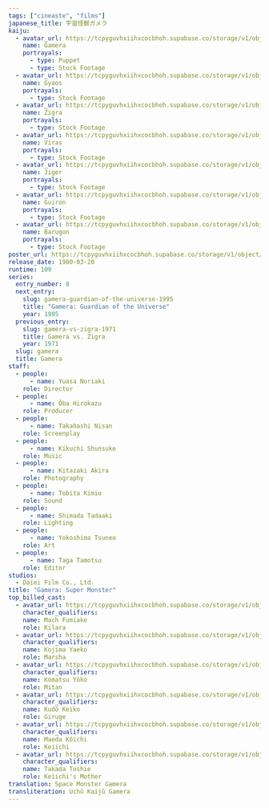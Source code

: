 ```yaml
---
tags: ["cineaste", "films"]
japanese_title: 宇宙怪獣ガメラ
kaiju:
  - avatar_url: https://tcpyguvhxiihxcocbhoh.supabase.co/storage/v1/object/public/godzilla-cineaste-public/content/films/gamera-super-monster-1980/kaiju-avatars/00784.jpg
    name: Gamera
    portrayals:
      - type: Puppet
      - type: Stock Footage
  - avatar_url: https://tcpyguvhxiihxcocbhoh.supabase.co/storage/v1/object/public/godzilla-cineaste-public/content/films/gamera-super-monster-1980/kaiju-avatars/00964.jpg
    name: Gyaos
    portrayals:
      - type: Stock Footage
  - avatar_url: https://tcpyguvhxiihxcocbhoh.supabase.co/storage/v1/object/public/godzilla-cineaste-public/content/films/gamera-super-monster-1980/kaiju-avatars/01193.jpg
    name: Zigra
    portrayals:
      - type: Stock Footage
  - avatar_url: https://tcpyguvhxiihxcocbhoh.supabase.co/storage/v1/object/public/godzilla-cineaste-public/content/films/gamera-super-monster-1980/kaiju-avatars/01454.jpg
    name: Viras
    portrayals:
      - type: Stock Footage
  - avatar_url: https://tcpyguvhxiihxcocbhoh.supabase.co/storage/v1/object/public/godzilla-cineaste-public/content/films/gamera-super-monster-1980/kaiju-avatars/01730.jpg
    name: Jiger
    portrayals:
      - type: Stock Footage
  - avatar_url: https://tcpyguvhxiihxcocbhoh.supabase.co/storage/v1/object/public/godzilla-cineaste-public/content/films/gamera-super-monster-1980/kaiju-avatars/02138.jpg
    name: Guiron
    portrayals:
      - type: Stock Footage
  - avatar_url: https://tcpyguvhxiihxcocbhoh.supabase.co/storage/v1/object/public/godzilla-cineaste-public/content/films/gamera-super-monster-1980/kaiju-avatars/02425.jpg
    name: Barugon
    portrayals:
      - type: Stock Footage
poster_url: https://tcpyguvhxiihxcocbhoh.supabase.co/storage/v1/object/public/godzilla-cineaste-public/content/films/gamera-super-monster-1980/posters/gamera-the-space-monster-1980.jpg
release_date: 1980-03-20
runtime: 109
series:
  entry_number: 8
  next_entry:
    slug: gamera-guardian-of-the-universe-1995
    title: "Gamera: Guardian of the Universe"
    year: 1995
  previous_entry:
    slug: gamera-vs-zigra-1971
    title: Gamera vs. Zigra
    year: 1971
  slug: gamera
  title: Gamera
staff:
  - people:
      - name: Yuasa Noriaki
    role: Director
  - people:
      - name: Ôba Hirokazu
    role: Producer
  - people:
      - name: Takahashi Nisan
    role: Screenplay
  - people:
      - name: Kikuchi Shunsuke
    role: Music
  - people:
      - name: Kitazaki Akira
    role: Photography
  - people:
      - name: Tobita Kimio
    role: Sound
  - people:
      - name: Shimada Tadaaki
    role: Lighting
  - people:
      - name: Yokoshima Tsuneo
    role: Art
  - people:
      - name: Taga Tamotsu
    role: Editor
studios:
  - Daiei Film Co., Ltd.
title: "Gamera: Super Monster"
top_billed_cast:
  - avatar_url: https://tcpyguvhxiihxcocbhoh.supabase.co/storage/v1/object/public/godzilla-cineaste-public/content/films/gamera-super-monster-1980/cast-avatars/mach-fumiake-0.jpg
    character_qualifiers:
    name: Mach Fumiake
    role: Kilara
  - avatar_url: https://tcpyguvhxiihxcocbhoh.supabase.co/storage/v1/object/public/godzilla-cineaste-public/content/films/gamera-super-monster-1980/cast-avatars/yaeko-kojima-0.jpg
    character_qualifiers:
    name: Kojima Yaeko
    role: Marsha
  - avatar_url: https://tcpyguvhxiihxcocbhoh.supabase.co/storage/v1/object/public/godzilla-cineaste-public/content/films/gamera-super-monster-1980/cast-avatars/yoko-komatsu-0.jpg
    character_qualifiers:
    name: Komatsu Yôko
    role: Mitan
  - avatar_url: https://tcpyguvhxiihxcocbhoh.supabase.co/storage/v1/object/public/godzilla-cineaste-public/content/films/gamera-super-monster-1980/cast-avatars/keiko-kudo-0.jpg
    character_qualifiers:
    name: Kudô Keiko
    role: Giruge
  - avatar_url: https://tcpyguvhxiihxcocbhoh.supabase.co/storage/v1/object/public/godzilla-cineaste-public/content/films/gamera-super-monster-1980/cast-avatars/koichi-maeda-0.jpg
    character_qualifiers:
    name: Maeda Kôichi
    role: Keiichi
  - avatar_url: https://tcpyguvhxiihxcocbhoh.supabase.co/storage/v1/object/public/godzilla-cineaste-public/content/films/gamera-super-monster-1980/cast-avatars/toshie-takada-0.jpg
    character_qualifiers:
    name: Takada Toshie
    role: Keiichi's Mother
translation: Space Monster Gamera
transliteration: Uchû Kaijû Gamera
---
```

